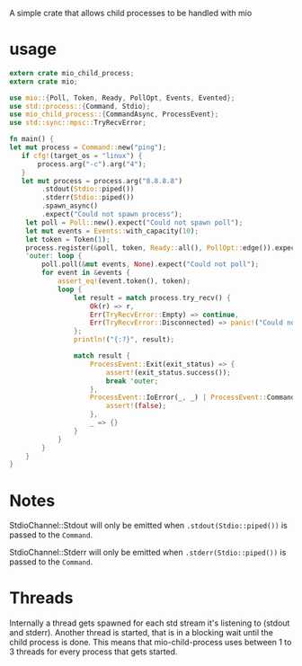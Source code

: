 
A simple crate that allows child processes to be handled with mio

# usage

``` rust
extern crate mio_child_process;
extern crate mio;

use mio::{Poll, Token, Ready, PollOpt, Events, Evented};
use std::process::{Command, Stdio};
use mio_child_process::{CommandAsync, ProcessEvent};
use std::sync::mpsc::TryRecvError;

fn main() {
let mut process = Command::new("ping");
   if cfg!(target_os = "linux") {
       process.arg("-c").arg("4");
   }
   let mut process = process.arg("8.8.8.8")
        .stdout(Stdio::piped())
        .stderr(Stdio::piped())
        .spawn_async()
        .expect("Could not spawn process");
    let poll = Poll::new().expect("Could not spawn poll");
    let mut events = Events::with_capacity(10);
    let token = Token(1);
    process.register(&poll, token, Ready::all(), PollOpt::edge()).expect("Could not register");
    'outer: loop {
        poll.poll(&mut events, None).expect("Could not poll");
        for event in &events {
            assert_eq!(event.token(), token);
            loop {
                let result = match process.try_recv() {
                    Ok(r) => r,
                    Err(TryRecvError::Empty) => continue,
                    Err(TryRecvError::Disconnected) => panic!("Could not receive from process"),
                };
                println!("{:?}", result);

                match result {
                    ProcessEvent::Exit(exit_status) => {
                        assert!(exit_status.success());
                        break 'outer;
                    },
                    ProcessEvent::IoError(_, _) | ProcessEvent::CommandError(_) => {
                        assert!(false);
                    },
                    _ => {}
                }
            }
        }
    }
}
```

# Notes

StdioChannel::Stdout will only be emitted when `.stdout(Stdio::piped())` is passed to the `Command`.

StdioChannel::Stderr will only be emitted when `.stderr(Stdio::piped())` is passed to the `Command`.

# Threads

Internally a thread gets spawned for each std stream it's listening to (stdout and stderr).
Another thread is started, that is in a blocking wait until the child process is done.
This means that mio-child-process uses between 1 to 3 threads for every process that gets started.
